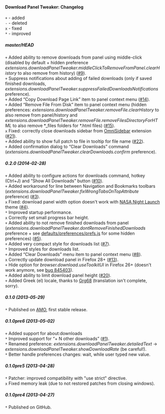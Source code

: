 ﻿#### Download Panel Tweaker: Changelog

`+` - added<br>
`-` - deleted<br>
`x` - fixed<br>
`*` - improved<br>

##### master/HEAD
`+` Added ability to remove downloads from panel using middle-click (disabled by default + hidden preference <em>extensions.downloadPanelTweaker.middleClickToRemoveFromPanel.clearHistory</em> to also remove from history) (<a href="https://github.com/Infocatcher/Download_Panel_Tweaker/issues/9">#9</a>).<br>
`+` Suppress notifications about adding of failed downloads (only if saved finished downloads, <em>extensions.downloadPanelTweaker.suppressFailedDownloadsNotifications</em> preference).<br>
`+` Added “Copy Download Page Link” item to panel context menu (<a href="https://github.com/Infocatcher/Download_Panel_Tweaker/issues/14">#14</a>).<br>
`+` Added “Remove File From Disk” item to panel context menu (hidden preferences: <em>extensions.downloadPanelTweaker.removeFile.clearHistory</em> to also remove from panel/history and <em>extensions.downloadPanelTweaker.removeFile.removeFilesDirectoryForHTML</em> to also remove *_files folders for *.html files) (<a href="https://github.com/Infocatcher/Download_Panel_Tweaker/issues/15">#15</a>).<br>
`x` Fixed: correctly close downloads sidebar from <a href="https://addons.mozilla.org/addon/omnisidebar/">OmniSidebar</a> extension (<a href="https://github.com/Infocatcher/Download_Panel_Tweaker/issues/21">#21</a>).<br>
`+` Added ability to show full patch to file in tooltip for file name (<a href="https://github.com/Infocatcher/Download_Panel_Tweaker/issues/22">#22</a>).<br>
`+` Added confirmation dialog to “Clear Downloads” command (<em>extensions.downloadPanelTweaker.clearDownloads.confirm</em> preference).<br>

##### 0.2.0 (2014-02-28)
`+` Added ability to configure actions for downloads command, hotkey (Ctrl+J) and “Show All Downloads” button (<a href="https://github.com/Infocatcher/Download_Panel_Tweaker/issues/10">#10</a>).<br>
`+` Added workaround for line between Navigation and Bookmarks toolbars (<em>extensions.downloadPanelTweaker.fixWrongTabsOnTopAttribute</em> preference) (<a href="https://github.com/Infocatcher/Download_Panel_Tweaker/issues/3">#3</a>).<br>
`x` Fixed: download panel width option doesn't work with <a href="https://addons.mozilla.org/firefox/addon/nasa-night-launch/">NASA Night Launch</a> theme (<a href="https://github.com/Infocatcher/Download_Panel_Tweaker/issues/4">#4</a>).<br>
`*` Improved startup performance.<br>
`x` Correctly set small progress bar height.<br>
`+` Added ability to not remove finished downloads from panel (<em>extensions.downloadPanelTweaker.dontRemoveFinishedDownloads</em> preference + see <a href="https://github.com/Infocatcher/Download_Panel_Tweaker/blob/master/defaults/preferences/prefs.js">defaults/preferences/prefs.js</a> for some hidden preferences) (<a href="https://github.com/Infocatcher/Download_Panel_Tweaker/issues/5">#5</a>).<br>
`+` Added very compact style for downloads list (<a href="https://github.com/Infocatcher/Download_Panel_Tweaker/issues/7">#7</a>).<br>
`*` Improved styles for downloads list.<br>
`+` Added “Clear Downloads” menu item to panel context menu (<a href="https://github.com/Infocatcher/Download_Panel_Tweaker/issues/8">#8</a>).<br>
`x` Correctly update download panel in Firefox 28+ (<a href="https://github.com/Infocatcher/Download_Panel_Tweaker/issues/13">#13</a>).<br>
`+` Hide option for <em>browser.download.useToolkitUI</em> in Firefox 26+ (doesn't work anymore, see <a href="https://bugzilla.mozilla.org/show_bug.cgi?id=845403">bug 845403</a>).<br>
`+` Added ability to limit download panel height (<a href="https://github.com/Infocatcher/Download_Panel_Tweaker/issues/20">#20</a>).<br>
`+` Added Greek (el) locale, thanks to <a href="http://forums.mozillazine.org/memberlist.php?mode=viewprofile&u=1595963">Grg68</a> (translation isn't complete, sorry).<br>

##### 0.1.0 (2013-05-29)
`*` Published on <a href="https://addons.mozilla.org/">AMO</a>, first stable release.<br>

##### 0.1.0pre6 (2013-05-02)
`+` Added support for about:downloads<br>
`*` Improved support for “+ N other downloads” (<a href="https://github.com/Infocatcher/Download_Panel_Tweaker/issues/1">#1</a>).<br>
`*` Renamed preference: <em>extensions.downloadPanelTweaker.detailedText</em> -> <em>extensions.downloadPanelTweaker.showDownloadRate</em> (be careful!).<br>
`*` Better handle preferences changes: wait, while user typed new value.<br>

##### 0.1.0pre5 (2013-04-28)
`*` Patcher: improved compatibility with "use strict" directive.<br>
`x` Fixed memory leak (due to not restored patches from closing windows).<br>

##### 0.1.0pre4 (2013-04-27)
`*` Published on GitHub.<br>